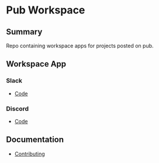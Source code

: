 # Pub Workspace
## Summary
Repo containing workspace apps for projects posted on pub.

## Workspace App
### Slack
- [Code](./src/slack/)
### Discord
- [Code](./src/discord)

## Documentation

- [Contributing](./docs/CONTRIBUTING.md)